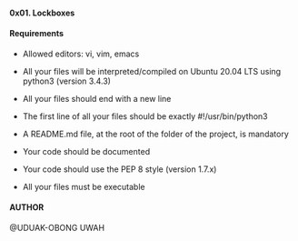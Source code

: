#### 0x01. Lockboxes

#### Requirements

* Allowed editors: vi, vim, emacs

* All your files will be interpreted/compiled on Ubuntu 20.04 LTS using python3 (version 3.4.3)

* All your files should end with a new line

* The first line of all your files should be exactly #!/usr/bin/python3

* A README.md file, at the root of the folder of the project, is mandatory

* Your code should be documented

* Your code should use the PEP 8 style (version 1.7.x)

* All your files must be executable


#### AUTHOR

@UDUAK-OBONG UWAH
